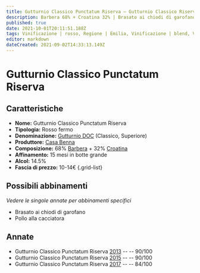 ```yaml
---
title: Gutturnio Classico Punctatum Riserva – Gutturnio Classico Riserva DOC – Casa Benna – Emilia (IT) – 10-14€ – 2★-4★
description: Barbera 68% + Croatina 32% | Brasato ai chiodi di garofano – Pollo alla cacciatora
published: true
date: 2021-10-01T20:11:51.188Z
tags: Vinificazione | rosso, Regione | Emilia, Vinificazione | blend, Vinificazione | fermo, Valutazioni | 4 stelle, Vitigni | Barbera, Vitigni | Croatina, Prezzi | 10-14€, Alimento | manzo, Cottura | brasato, Alimento | pollo, Aromatizzazione | alla cacciatora, Aromatizzazione | ai chiodi di garofano
editor: markdown
dateCreated: 2021-09-02T14:33:13.149Z
---
```


# Gutturnio Classico Punctatum Riserva 

## Caratteristiche
- **Nome:** Gutturnio Classico Punctatum Riserva 
- **Tipologia:** Rosso fermo
- **Denominazione:** [Gutturnio DOC](/denominazioni/Italia/Emilia/DOC/Gutturnio) (Classico, Superiore)
- **Produttore:** [Casa Benna](/produttori/Italia/Emilia/Casa-Benna) 
- **Composizione:** 68% [Barbera](/vitigni/Italia/bacca-nera/barbera) + 32% [Croatina](/vitigni/Italia/bacca-nera/croatina)
- **Affinamento:** 15 mesi in botte grande
- **Alcol:** 14.5%
- **Fascia di prezzo:** 10-14€
{.grid-list}

## Possibili abbinamenti
*Vedere le singole annate per abbinamenti specifici*

- Brasato ai chiodi di garofano
- Pollo alla cacciatora 

## Annate
- Gutturnio Classico Punctatum Riserva [2013](/vini/Italia/Emilia/Casa-Benna/Gutturnio-Classico-Superiore-Vidaro/2013) -- <span class="star-4"></span> -- 90/100
- Gutturnio Classico Punctatum Riserva [2015](/vini/Italia/Emilia/Casa-Benna/Gutturnio-Classico-Superiore-Vidaro/2015) -- <span class="star-4"></span> -- 90/100
- Gutturnio Classico Punctatum Riserva [2017](/vini/Italia/Emilia/Casa-Benna/Gutturnio-Classico-Superiore-Vidaro/2017) -- <span class="star-2"></span> -- 84/100

